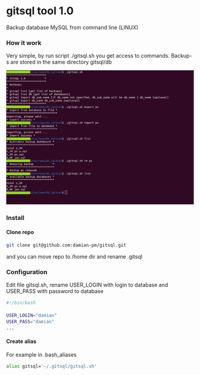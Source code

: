 # gitsql tool 1.0

Backup database MySQL from command line (LINUX)

### How it work
Very simple, by run script ./gitsql.sh you get access to commands. Backup-s are stored in the same directory gitsql/db

![screen](screen.png)

### Install

#### Clone repo

```bash
git clone git@github.com:damian-pm/gitsql.git
```
and you can move repo to /home dir and rename .gitsql

### Configuration

Edit file gitsql.sh, rename USER_LOGIN with login to database and USER_PASS with password to database
```bash
#!/bin/bash

USER_LOGIN="damian"
USER_PASS="damian"
...
```

#### Create alias

For example in .bash_aliases

```bash
alias gitsql='~/.gitsql/gitsql.sh' 
```
